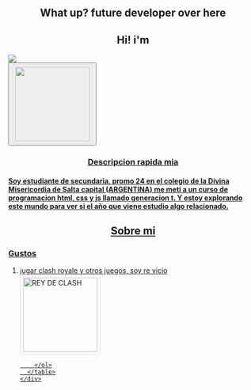 <head>
  <h2 align="center">What up? future developer over here</h2>
  <h2 align="center">Hi! i'm</h2>
</head>
<body>
  <section>
    <img src="https://github.com/lucasaree/lucasaree/assets/171457284/2445732d-ffa1-442a-94de-6d05022db75c"/>
    <div>
      <button><a href="https://www.instagram.com/lucas.arenas_/" target="_blank"><img style="border:1px solid #ddd;
  border-radius: 4px;
  padding: 5px;
  width: 150px;"                                                              src="https://github.com/lucasaree/lucasaree/assets/171457284/4d5fc920-4c28-4e15-b9cc-f742ab7040f6"></button>
      <h3 align="center">Descripcion rapida mia</h3>
        <h4>Soy estudiante de secundaria, promo 24 en el colegio de la Divina Misericordia de Salta capital (ARGENTINA)
          me meti a un curso de programacion html, css y js llamado generacion t. Y estoy explorando este mundo para ver si
          el año que viene estudio algo relacionado.</h4> 
    </div>  
  </section>
  <section>
    <div>
      <h2 align="center">Sobre mi</h2>
      <h3>Gustos</h3>
      <table>
        <ol>
          <li>jugar clash royale y otros juegos, soy re vicio</li> <img style="border:1px solid #ddd;
  border-radius: 4px;
  padding: 5px;
  width: 150px;" alt="REY DE CLASH" src="https://github.com/lucasaree/lucasaree/assets/171457284/e5ff641d-1962-40a1-be39-0430525a7fdf">

        </ol>
      </table>
    </div>
  </section>
</body>
